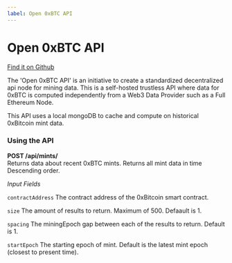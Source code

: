 ```yaml
---
label: Open 0xBTC API
---
```



# Open 0xBTC API 




 [Find it on Github](https://github.com/OpenSourceMfers/open-0xbtc-api)



The 'Open 0xBTC API' is an initiative to create a standardized decentralized api node for mining data.  This is a self-hosted trustless API where data for 0xBTC is computed independently from a Web3 Data Provider such as a Full Ethereum Node.  

This API uses a local mongoDB to cache and compute on historical 0xBitcoin mint data.


### Using the API 
 

**POST /api/mints/**  
Returns data about recent 0xBTC mints.  Returns all mint data in time Descending order.  

*Input Fields*

`
contractAddress
`
The contract address of the 0xBitcoin smart contract.  

`
size
`
The amount of results to return. Maximum of 500. Defaault is 1.

`
spacing
`
The miningEpoch gap between each of the results to return. Default is 1.

`
startEpoch
`
The starting epoch of mint. Default is the latest mint epoch (closest to present time).

 